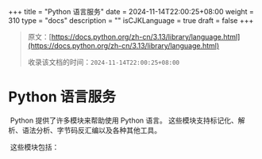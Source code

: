 +++
title = "Python 语言服务"
date = 2024-11-14T22:00:25+08:00
weight = 310
type = "docs"
description = ""
isCJKLanguage = true
draft = false
+++

> 原文：[https://docs.python.org/zh-cn/3.13/library/language.html](https://docs.python.org/zh-cn/3.13/library/language.html)
>
> 收录该文档的时间：`2024-11-14T22:00:25+08:00`

# Python 语言服务

​	Python 提供了许多模块来帮助使用 Python 语言。 这些模块支持标记化、解析、语法分析、字节码反汇编以及各种其他工具。

​	这些模块包括：
